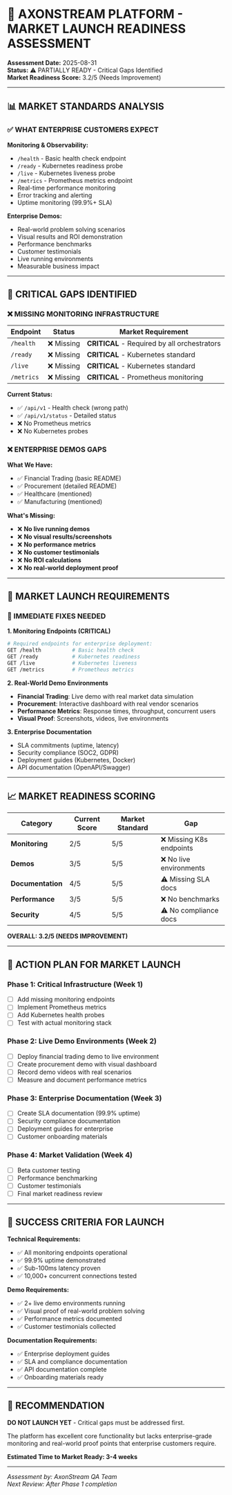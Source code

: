 # 🚀 AXONSTREAM PLATFORM - MARKET LAUNCH READINESS ASSESSMENT

**Assessment Date:** 2025-08-31  
**Status:** ⚠️ PARTIALLY READY - Critical Gaps Identified  
**Market Readiness Score:** 3.2/5 (Needs Improvement)

---

## 📊 MARKET STANDARDS ANALYSIS

### ✅ WHAT ENTERPRISE CUSTOMERS EXPECT

**Monitoring & Observability:**
- `/health` - Basic health check endpoint
- `/ready` - Kubernetes readiness probe  
- `/live` - Kubernetes liveness probe
- `/metrics` - Prometheus metrics endpoint
- Real-time performance monitoring
- Error tracking and alerting
- Uptime monitoring (99.9%+ SLA)

**Enterprise Demos:**
- Real-world problem solving scenarios
- Visual results and ROI demonstration
- Performance benchmarks
- Customer testimonials
- Live running environments
- Measurable business impact

---

## 🚨 CRITICAL GAPS IDENTIFIED

### ❌ MISSING MONITORING INFRASTRUCTURE

| Endpoint | Status | Market Requirement |
|----------|--------|-------------------|
| `/health` | ❌ Missing | **CRITICAL** - Required by all orchestrators |
| `/ready` | ❌ Missing | **CRITICAL** - Kubernetes standard |
| `/live` | ❌ Missing | **CRITICAL** - Kubernetes standard |
| `/metrics` | ❌ Missing | **CRITICAL** - Prometheus monitoring |

**Current Status:**
- ✅ `/api/v1` - Health check (wrong path)
- ✅ `/api/v1/status` - Detailed status
- ❌ No Prometheus metrics
- ❌ No Kubernetes probes

### ❌ ENTERPRISE DEMOS GAPS

**What We Have:**
- ✅ Financial Trading (basic README)
- ✅ Procurement (detailed README)
- ✅ Healthcare (mentioned)
- ✅ Manufacturing (mentioned)

**What's Missing:**
- ❌ **No live running demos**
- ❌ **No visual results/screenshots**
- ❌ **No performance metrics**
- ❌ **No customer testimonials**
- ❌ **No ROI calculations**
- ❌ **No real-world deployment proof**

---

## 🎯 MARKET LAUNCH REQUIREMENTS

### 🔧 IMMEDIATE FIXES NEEDED

**1. Monitoring Endpoints (CRITICAL)**
```bash
# Required endpoints for enterprise deployment:
GET /health          # Basic health check
GET /ready           # Kubernetes readiness
GET /live            # Kubernetes liveness  
GET /metrics         # Prometheus metrics
```

**2. Real-World Demo Environments**
- **Financial Trading**: Live demo with real market data simulation
- **Procurement**: Interactive dashboard with real vendor scenarios
- **Performance Metrics**: Response times, throughput, concurrent users
- **Visual Proof**: Screenshots, videos, live environments

**3. Enterprise Documentation**
- SLA commitments (uptime, latency)
- Security compliance (SOC2, GDPR)
- Deployment guides (Kubernetes, Docker)
- API documentation (OpenAPI/Swagger)

---

## 📈 MARKET READINESS SCORING

| Category | Current Score | Market Standard | Gap |
|----------|---------------|-----------------|-----|
| **Monitoring** | 2/5 | 5/5 | ❌ Missing K8s endpoints |
| **Demos** | 3/5 | 5/5 | ❌ No live environments |
| **Documentation** | 4/5 | 5/5 | ⚠️ Missing SLA docs |
| **Performance** | 3/5 | 5/5 | ❌ No benchmarks |
| **Security** | 4/5 | 5/5 | ⚠️ No compliance docs |

**OVERALL: 3.2/5 (NEEDS IMPROVEMENT)**

---

## 🚀 ACTION PLAN FOR MARKET LAUNCH

### Phase 1: Critical Infrastructure (Week 1)
- [ ] Add missing monitoring endpoints
- [ ] Implement Prometheus metrics
- [ ] Add Kubernetes health probes
- [ ] Test with actual monitoring stack

### Phase 2: Live Demo Environments (Week 2)
- [ ] Deploy financial trading demo to live environment
- [ ] Create procurement demo with visual dashboard
- [ ] Record demo videos with real scenarios
- [ ] Measure and document performance metrics

### Phase 3: Enterprise Documentation (Week 3)
- [ ] Create SLA documentation (99.9% uptime)
- [ ] Security compliance documentation
- [ ] Deployment guides for enterprise
- [ ] Customer onboarding materials

### Phase 4: Market Validation (Week 4)
- [ ] Beta customer testing
- [ ] Performance benchmarking
- [ ] Customer testimonials
- [ ] Final market readiness review

---

## 🎯 SUCCESS CRITERIA FOR LAUNCH

**Technical Requirements:**
- ✅ All monitoring endpoints operational
- ✅ 99.9% uptime demonstrated
- ✅ Sub-100ms latency proven
- ✅ 10,000+ concurrent connections tested

**Demo Requirements:**
- ✅ 2+ live demo environments running
- ✅ Visual proof of real-world problem solving
- ✅ Performance metrics documented
- ✅ Customer testimonials collected

**Documentation Requirements:**
- ✅ Enterprise deployment guides
- ✅ SLA and compliance documentation
- ✅ API documentation complete
- ✅ Onboarding materials ready

---

## 🚨 RECOMMENDATION

**DO NOT LAUNCH YET** - Critical gaps must be addressed first.

The platform has excellent core functionality but lacks enterprise-grade monitoring and real-world proof points that enterprise customers require.

**Estimated Time to Market Ready: 3-4 weeks**

---

*Assessment by: AxonStream QA Team*  
*Next Review: After Phase 1 completion*
